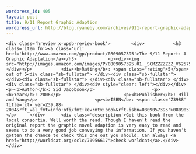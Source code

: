 ```yaml
--- 
wordpress_id: 405
layout: post
title: 9/11 Report Graphic Adaption
wordpress_url: http://blog.ryaneby.com/archives/911-report-graphic-adaption/
---
```

	<div class='hreview x-wpsb-review-book'>		<div>			<h3 class='item fn'><a class='url' href='http://www.amazon.com/gp/product/0809057395'>The 9/11 Report: A Graphic Adaptation</a></h3>			<p><div><img src="http://images.amazon.com/images/P/0809057395.01._SCMZZZZZZZ_V62575464_.jpg"/></div></p>			<div><b>Rating</b>: <span class="rating">5</span> out of 5<div class="sb-fullstar"> </div><div class="sb-fullstar"> </div><div class="sb-fullstar"> </div><div class="sb-fullstar"> </div><div class="sb-fullstar"> </div><div style="clear: left"></div></div>			<p><b>Author</b>: Sid Jacobson</p>						<p><b>Year</b>: 2006</p>						<p><b>Publisher</b>: Hill and Wang</p>						<p><b>ISBN</b>: <span class='Z3988' title='ctx_ver=Z39.88-2004&rft_val_fmt=info:ofi/fmt:kev:mtx:book&rft.isbn=0809057395'>0809057395</span></p>		</div>		<div class='description'>Got this book from the local consortia. Well worth the read. Though I haven't read the original report the graphic novel adaption is very easy to read and seems to do a very good job conveying the information. If you haven't gotten the chance to check this one out you should. Can always <a href="http://worldcat.org/oclc/70956617">check worldcat</a>.</div>			</div>
<script type="application/x-subnode; charset=utf-8">
       <!-- the following is structured blog data for machine readers. -->
       <subnode xmlns:data-view="http://www.w3.org/2003/g/data-view#" data-view:transformation="http://structuredblogging.org/subnode-to-rdf-interpreter.xsl" xmlns="http://www.structuredblogging.org/xmlns#subnode">
       	    <xml-structured-blog-entry xmlns="http://www.structuredblogging.org/xmlns">
       		    <generator id="wpsb-1" type="x-wpsb-post" version="1"/><review type="review/book"><subject name="The 9/11 Report: A Graphic Adaptation" author="Sid Jacobson" year="2006" publisher="Hill and Wang" url="http://www.amazon.com/gp/product/0809057395" isbn="0809057395" image="http://images.amazon.com/images/P/0809057395.01._SCMZZZZZZZ_V62575464_.jpg"/><rating max="5" min="0">5</rating><description>Got this book from the local consortia. Well worth the read. Though I haven't read the original report the graphic novel adaption is very easy to read and seems to do a very good job conveying the information. If you haven't gotten the chance to check this one out you should. Can always &lt;a href=&quot;http://worldcat.org/oclc/70956617&quot;&gt;check worldcat&lt;/a&gt;.</description></review>
       	    </xml-structured-blog-entry>
       </subnode>
       </script>
